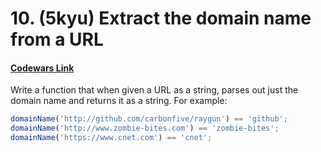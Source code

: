 # 10. (5kyu) Extract the domain name from a URL

#### [Codewars Link](https://www.codewars.com/kata/514a024011ea4fb54200004b)

Write a function that when given a URL as a string, parses out just the domain name and returns it as a string. For example:

```javascript
domainName('http://github.com/carbonfive/raygun') == 'github';
domainName('http://www.zombie-bites.com') == 'zombie-bites';
domainName('https://www.cnet.com') == 'cnet';
```
